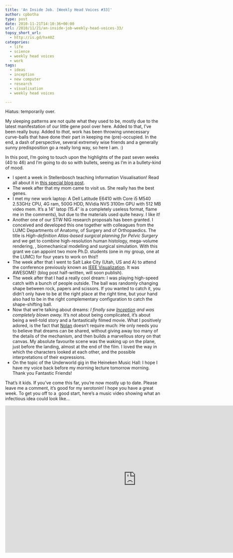 ```yaml
---
title: 'An Inside Job. [Weekly Head Voices #33]'
author: cpbotha
type: post
date: 2010-11-21T14:10:36+00:00
url: /2010/11/21/an-inside-job-weekly-head-voices-33/
topsy_short_url:
  - http://is.gd/hx40Z
categories:
  - life
  - science
  - weekly head voices
  - work
tags:
  - ideas
  - inception
  - new computer
  - research
  - visualisation
  - weekly head voices

---
```

Hiatus: temporarily over.

My sleeping patterns are not quite what they used to be, mostly due to the latest manifestation of our little gene pool over here. Added to that, I’ve been really busy. Added to _that_, work has been throwing unnecessary curve-balls that have done their part in keeping me (pre)-occupied. In the end, a dash of perspective, several extremely wise friends and a generally sunny predisposition go a really long way, so here I am. :)

In this post, I’m going to touch upon the highlights of the past seven weeks (40 to 46) and I’m going to do so with bullets, seeing as I’m in a bullety-kind of mood.

  * I spent a week in Stellenbosch teaching Information Visualisation! Read all about it in [this special blog post][1].
  * The week after that my mom came to visit us. She really has the best genes.
  * I met my new work laptop: A Dell Latitude E6410 with Core i5 M540 2.53GHz CPU, 4G ram, 500G HDD, NVidia NVS 3100m GPU with 512 MB video mem. It’s a 14″ latop (15.4″ is a completely useless format, flame me in the comments), but due to the materials used quite heavy. I like it!
  * Another one of our STW NIG research proposals has been granted. I conceived and developed this one together with colleagues from the LUMC Departments of Anatomy, of Surgery and of Orthopaedics. The title is _High-definition Atlas-based surgical planning for Pelvic Surgery_ and we get to combine high-resolution human histology, mega-volume rendering, , biomechanical modelling and surgical simulation. With this grant we can appoint two more Ph.D. students (one in my group, one at the LUMC) for four years to work on this!!
  * The week after that I went to Salt Lake City (Utah, US and A) to attend the conference previously known as [IEEE Visualization][2]. It was AWESOME! (blog post half-written, will soon publish).
  * The week after that I had a really cool dream: I was playing high-speed catch with a bunch of people outside. The ball was randomly changing shape between rock, papers and scissors. If you wanted to catch it, you didn’t only have to be at the right place at the right time, but your hand also had to be in the right complementary configuration to catch the shape-shifting ball.
  * Now that we’re talking about dreams: _I finally saw [Inception][3] and was completely blown away._ It’s not about being complicated, it’s about being a well-told story and a fantastically filmed movie. What I positively adored, is the fact that [Nolan][4] doesn’t require much: He only needs you to believe that dreams can be shared, without giving away too many of the details of the mechanism, and then builds a marvellous story on that canvas. My absolute favourite scene was the waking up on the plane, just before the landing, almost at the end of the film. I loved the way in which the characters looked at each other, and the possible interpretations of their expressions.
  * On the topic of the Underworld gig in the Heineken Music Hall: I hope I have my voice back before my morning lecture tomorrow morning. Thank you Fantastic Friends!

That’s it kids. If you’ve come this far, you’re now mostly up to date. Please leave me a comment, it’s good for my serotonin! I hope you have a great week. To get you off to a  good start, here’s a music video showing what an infectious idea could look like…

<div class="jetpack-video-wrapper">
<div class="embed-vimeo" style="text-align: center;">
<iframe allowfullscreen="" frameborder="0" height="473" mozallowfullscreen="" src="https://player.vimeo.com/video/15391189" webkitallowfullscreen="" width="840"></iframe>
</div>
</div>

 

 

 [1]: /2010/11/21/teaching-infovis-in-stellenbosch/ "stbvis2010 blog post"
 [2]: http://vis.computer.org/VisWeek2010/ "IEEE VisWeek 2010 website"
 [3]: http://www.imdb.com/title/tt1375666/ "IMDB page for Inception"
 [4]: http://en.wikipedia.org/wiki/Christopher_Nolan "Wikipedia page about Christopher Nolan"
